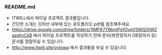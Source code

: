 ### README.md

- ITWILL에서 파이널 프로젝트 결과물입니다.
- 간단한 소개는 깃허브 내부에 있는 포트폴리오.pdf를 참조해주세요.
- https://drive.google.com/drive/folders/1tMFK7YBbmPg1OvqVSWQGtWZazqIiyCkB 에서 파이널 프로젝트를 작성하기 전에 준비(화면정의서 DB정의서 등) 문서를 열람하실 수 있습니다.
- http://www.itwill.site/yolowa 에서 결과물을 보실 수 있습니다.
